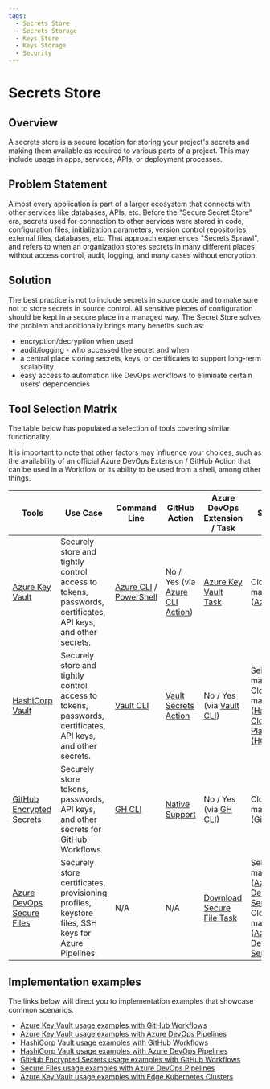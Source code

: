 ```yaml
---
tags:
  - Secrets Store
  - Secrets Storage
  - Keys Store
  - Keys Storage
  - Security
---
```


# Secrets Store

## Overview

A secrets store is a secure location for storing your project's secrets and making them available as required to various parts of a project. This may include usage in apps, services, APIs, or deployment processes.

## Problem Statement

Almost every application is part of a larger ecosystem that connects with other services like databases, APIs, etc. Before the "Secure Secret Store" era, secrets used for connection to other services were stored in code, configuration files, initialization parameters, version control repositories, external files, databases, etc. That approach experiences "Secrets Sprawl", and refers to when an organization stores secrets in many different places without access control, audit, logging, and many cases without encryption.

## Solution

The best practice is not to include secrets in source code and to make sure not to store secrets in source control. All sensitive pieces of configuration should be kept in a secure place in a managed way. The Secret Store solves the problem and additionally brings many benefits such as:

- encryption/decryption when used
- audit/logging - who accessed the secret and when
- a central place storing secrets, keys, or certificates to support long-term scalability
- easy access to automation like DevOps workflows to eliminate certain users' dependencies

## Tool Selection Matrix

The table below has populated a selection of tools covering similar functionality.

It is important to note that other factors may influence your choices, such as the availability of an official Azure DevOps Extension / GitHub Action that can be used in a Workflow or its ability to be used from a shell, among other things.

| Tools                                                                                                                  | Use Case                                                                                                   | Command Line                                                                                                                                                                  | GitHub Action                                                                                                             | Azure DevOps Extension / Task                                                                                           | Service                                                                                                                                                     |
|------------------------------------------------------------------------------------------------------------------------|------------------------------------------------------------------------------------------------------------|-------------------------------------------------------------------------------------------------------------------------------------------------------------------------------|---------------------------------------------------------------------------------------------------------------------------|-------------------------------------------------------------------------------------------------------------------------|-------------------------------------------------------------------------------------------------------------------------------------------------------------|
| [Azure Key Vault](https://learn.microsoft.com/azure/key-vault/)                                                        | Securely store and tightly control access to tokens, passwords, certificates, API keys, and other secrets. | [Azure CLI](https://learn.microsoft.com/azure/key-vault/secrets/quick-create-cli) / [PowerShell](https://learn.microsoft.com/azure/key-vault/secrets/quick-create-powershell) | No / Yes (via [Azure CLI Action](https://github.com/marketplace/actions/azure-cli-action))                                | [Azure Key Vault Task](https://learn.microsoft.com/azure/devops/pipelines/tasks/reference/azure-key-vault-v2)           | Cloud-managed ([Azure](https://azure.microsoft.com/))                                                                                                       |
| [HashiCorp Vault](https://www.vaultproject.io)                                                                         | Securely store and tightly control access to tokens, passwords, certificates, API keys, and other secrets. | [Vault CLI](https://developer.hashicorp.com/vault/docs/commands)                                                                                                              | [Vault Secrets Action](https://github.com/marketplace/actions/vault-secrets)                                              | No / Yes (via [Vault CLI](https://developer.hashicorp.com/vault/docs/commands))                                         | Self-managed / Cloud-managed ([HashiCorp Cloud Platform (HCP)](https://cloud.hashicorp.com/))                                                               |
| [GitHub Encrypted Secrets](https://docs.github.com/en/actions/security-guides/encrypted-secrets)                       | Securely store tokens, passwords, API keys, and other secrets for GitHub Workflows.                        | [GH CLI](https://cli.github.com/manual/gh_secret)                                                                                                                             | [Native Support](https://docs.github.com/actions/security-guides/encrypted-secrets#using-encrypted-secrets-in-a-workflow) | No / Yes (via [GH CLI](https://cli.github.com/manual/gh_secret))                                                        | Cloud-managed ([GitHub](https://github.com/))                                                                                                               |
| [Azure DevOps Secure Files](https://learn.microsoft.com/azure/devops/pipelines/library/secure-files?view=azure-devops) | Securely store certificates, provisioning profiles, keystore files, SSH keys for Azure Pipelines.          | N/A                                                                                                                                                                           | N/A                                                                                                                       | [Download Secure File Task](https://learn.microsoft.com/azure/devops/pipelines/tasks/reference/download-secure-file-v1) | Self-managed ([Azure DevOps Server](https://azure.microsoft.com/products/devops/server/)) / Cloud-managed ([Azure DevOps Services](https://dev.azure.com/)) |

## Implementation examples

The links below will direct you to implementation examples that showcase common scenarios.

- [Azure Key Vault usage examples with GitHub Workflows](Recipes/Azure-KeyVault-GH.md)
- [Azure Key Vault usage examples with Azure DevOps Pipelines](Recipes/Azure-KeyVault-ADO.md)
- [HashiCorp Vault usage examples with GitHub Workflows](Recipes/HashiCorp-Vault-GH.md)
- [HashiCorp Vault usage examples with Azure DevOps Pipelines](Recipes/HashiCorp-Vault-ADO.md)
- [GitHub Encrypted Secrets usage examples with GitHub Workflows](Recipes/GitHub-Encrypted-Secrets.md)
- [Secure Files usage examples with Azure DevOps Pipelines](Recipes/Secure-Files-ADO.md)
- [Azure Key Vault usage examples with Edge Kubernetes Clusters](Recipes/Azure-KeyVault-Kubernetes.md)
